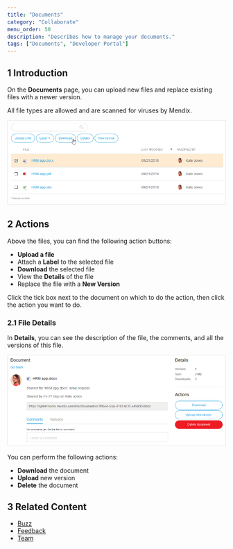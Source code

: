 ```yaml
---
title: "Documents"
category: "Collaborate"
menu_order: 50
description: "Describes how to manage your documents."
tags: ["Documents", "Developer Portal"]
---
```


## 1 Introduction

On the **Documents** page, you can upload new files and replace existing files with a newer version.

All file types are allowed and are scanned for viruses by Mendix.

![](attachments/documents.png)

## 2 Actions

Above the files, you can find the following action buttons:

* **Upload a file**
* Attach a **Label** to the selected file
* **Download** the selected file
* View the **Details** of the file
* Replace the file with a **New Version**

Click the tick box next to the document on which to do the action, then click the action you want to do.

### 2.1 File Details

In **Details**, you can see the description of the file, the comments, and all the versions of this file.

![](attachments/document-details.png)

You can perform the following actions:

* **Download** the document
* **Upload** new version
* **Delete** the document

## 3 Related Content

* [Buzz](/developerportal/collaborate/buzz)
* [Feedback](/developerportal/collaborate/feedback)
* [Team](/developerportal/collaborate/team)
